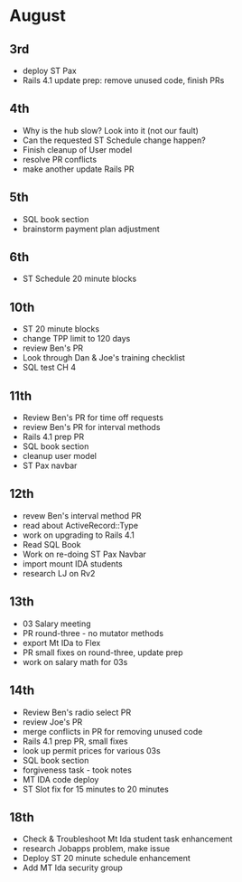 # August
## 3rd
  - deploy ST Pax
  - Rails 4.1 update prep: remove unused code, finish PRs
## 4th
  - Why is the hub slow? Look into it (not our fault)
  - Can the requested ST Schedule change happen?
  - Finish cleanup of User model
  - resolve PR conflicts
  - make another update Rails PR
## 5th
  - SQL book section
  - brainstorm payment plan adjustment
## 6th
  - ST Schedule 20 minute blocks
## 10th
  - ST 20 minute blocks
  - change TPP limit to 120 days
  - review Ben's PR
  - Look through Dan & Joe's training checklist
  - SQL test CH 4
## 11th
  - Review Ben's PR for time off requests
  - review Ben's PR for interval methods
  - Rails 4.1 prep PR
  - SQL book section
  - cleanup user model
  - ST Pax navbar
## 12th
  - revew Ben's interval method PR
  - read about ActiveRecord::Type
  - work on upgrading to Rails 4.1
  - Read SQL Book
  - Work on re-doing ST Pax Navbar
  - import mount IDA students
  - research LJ on Rv2
## 13th
  - 03 Salary meeting
  - PR round-three - no mutator methods
  - export Mt IDa to Flex
  - PR small fixes on round-three, update prep
  - work on salary math for 03s
## 14th
  - Review Ben's radio select PR
  - review Joe's PR
  - merge conflicts in PR for removing unused code
  - Rails 4.1 prep PR, small fixes
  - look up permit prices for various 03s
  - SQL book section
  - forgiveness task - took notes
  - MT IDA code deploy
  - ST Slot fix for 15 minutes to 20 minutes
## 18th
  - Check & Troubleshoot Mt Ida student task enhancement
  - research Jobapps problem, make issue
  - Deploy ST 20 minute schedule enhancement
  - Add MT Ida security group
